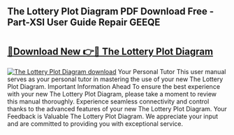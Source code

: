 ## The Lottery Plot Diagram PDF Download Free - Part-XSl User Guide Repair GEEQE

# <h2><a href="http://dftmris.blite.top/?on=The+Lottery+Plot+Diagram">🔗Download New 👉🔴 The Lottery Plot Diagram</a></h2>

[![The Lottery Plot Diagram download](https://i.imgur.com/lujVjoI.png)](http://dftmris.blite.top/?on=The+Lottery+Plot+Diagram)
Your Personal Tutor This user manual serves as your personal tutor in mastering the use of your new The Lottery Plot Diagram. Important Information Ahead To ensure the best experience with your new The Lottery Plot Diagram, please take a moment to review this manual thoroughly. Experience seamless connectivity and control thanks to the advanced features of your new The Lottery Plot Diagram. Your Feedback is Valuable The Lottery Plot Diagram. We appreciate your input and are committed to providing you with exceptional service.
